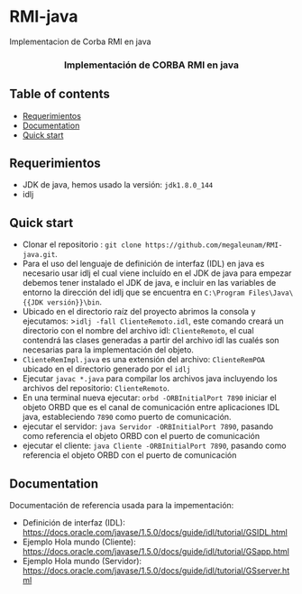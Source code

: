 # RMI-java
Implementacion de Corba RMI en java
<p align="center">

  <h3 align="center">Implementación de CORBA RMI en java</h3>

</p>

## Table of contents

- [Requerimientos](#requerimientos)
- [Documentation](#documentation)
- [Quick start](#quick-start)

## Requerimientos

- JDK de java, hemos usado la versión: `jdk1.8.0_144`
- idlj

## Quick start
- Clonar el repositorio : `git clone https://github.com/megaleunam/RMI-java.git`.
- Para el uso del lenguaje de definición de interfaz (IDL) en java es necesario usar idlj el cual viene incluído en el JDK de java para empezar debemos tener instalado el JDK de java, e incluir en las variables de entorno la dirección del idlj que se encuentra en `C:\Program Files\Java\{{JDK versión}}\bin`. 
- Ubicado en el directorio raíz del proyecto abrimos la consola y ejecutamos: >`idlj -fall ClienteRemoto.idl`, este comando creará un directorio con el nombre del archivo idl: `ClienteRemoto`, el cual contendrá las clases generadas a partir del archivo idl las cualés son necesarias para la implementación del objeto.
- `ClienteRemImpl.java` es una extensión del archivo: `ClienteRemPOA` ubicado en el directorio generado por el `idlj`
- Ejecutar `javac *.java` para compilar los archivos java incluyendo los archivos del repositorio: `ClienteRemoto`.
- En una terminal nueva ejecutar: `orbd -ORBInitialPort 7890` iniciar el objeto ORBD que es el canal de comunicación entre aplicaciones IDL java, estableciendo `7890` como puerto de comunicación.
- ejecutar el servidor: `java Servidor -ORBInitialPort 7890`, pasando como referencia el objeto ORBD con el puerto de comunicación
- ejecutar el cliente: `java Cliente -ORBInitialPort 7890`, pasando como referencia el objeto ORBD con el puerto de comunicación


## Documentation

Documentación de referencia usada para la impementación:

- Definición de interfaz (IDL): <https://docs.oracle.com/javase/1.5.0/docs/guide/idl/tutorial/GSIDL.html>
- Ejemplo Hola mundo (Cliente): <https://docs.oracle.com/javase/1.5.0/docs/guide/idl/tutorial/GSapp.html>
- Ejemplo Hola mundo (Servidor): <https://docs.oracle.com/javase/1.5.0/docs/guide/idl/tutorial/GSserver.html>



```

```

